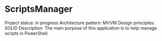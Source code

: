 # ScriptsManager

Project status: in progress
Architecture pattern: MVVM
Design principles: SOLID 
Description: The main purpose of this application is to help manage scripts in PowerShell.
